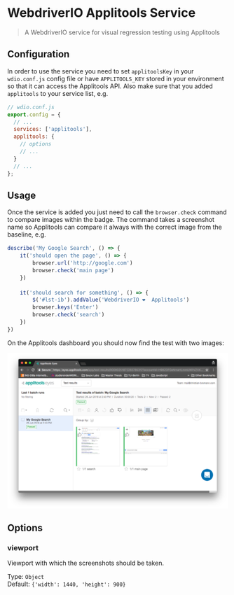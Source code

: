 WebdriverIO Applitools Service
==============================

> A WebdriverIO service for visual regression testing using Applitools

## Configuration

In order to use the service you need to set `applitoolsKey` in your `wdio.conf.js` config file or have `APPLITOOLS_KEY` stored in your environment so that it can access the Applitools API. Also make sure that you added `applitools` to your service list, e.g.

```js
// wdio.conf.js
export.config = {
  // ...
  services: ['applitools'],
  applitools: {
    // options
    // ...
  }
  // ...
};
```

## Usage

Once the service is added you just need to call the `browser.check` command to compare images within the badge. The command takes a screenshot name so Applitools can compare it always with the correct image from the baseline, e.g.

```js
describe('My Google Search', () => {
    it('should open the page', () => {
        browser.url('http://google.com')
        browser.check('main page')
    })

    it('should search for something', () => {
        $('#lst-ib').addValue('WebdriverIO ❤️  Applitools')
        browser.keys('Enter')
        browser.check('search')
    })
})
```

On the Applitools dashboard you should now find the test with two images:

![Applitools Dashboard](/packages/wdio-applitools-service/docs/dashboard.png "Applitools Dashboard")

## Options

### viewport
Viewport with which the screenshots should be taken.

Type: `Object`<br>
Default: `{'width': 1440, 'height': 900}`
